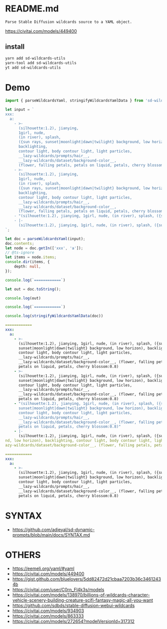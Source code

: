 # README.md

    Parse Stable Diffusion wildcards source to a YAML object.

https://civitai.com/models/449400

## install

```bash
yarn add sd-wildcards-utils
yarn-tool add sd-wildcards-utils
yt add sd-wildcards-utils
```

# Demo

```typescript
import { parseWildcardsYaml, stringifyWildcardsYamlData } from 'sd-wildcards-utils';

let input = `
xxx:
  a:
    - >-
      (silhouette:1.2), jianying,
      1girl, nude,
      (in river), splash,
      ({sun rays, sunset|moonlight|dawn|twilight} background, low horizon),
      backlighting,
      contour light, body contour light, light particles,
      __lazy-wildcards/prompts/hair__,
      __lazy-wildcards/dataset/background-color__,
      (flower, falling petals, petals on liquid, petals, cherry blossom:0.8)
    - >-
      (silhouette:1.2), jianying,
      1girl, nude,
      (in river), splash,
      ({sun rays, sunset|moonlight|dawn|twilight} background, low horizon),
      backlighting,
      contour light, body contour light, light particles,
      __lazy-wildcards/prompts/hair__,
      __lazy-wildcards/dataset/background-color__,
      (flower, falling petals, petals on liquid, petals, cherry blossom:0.8)
    - "(silhouette:1.2), jianying, 1girl, nude, (in river), splash, ({sun rays, sunset|moonlight|dawn|twilight} background, low horizon), backlighting, contour light, body contour light, light particles, __lazy-wildcards/prompts/hair__, __lazy-wildcards/dataset/background-color__, (flower, falling petals, petals on liquid, petals, cherry blossom:0.8)"
    - |-
      (silhouette:1.2), jianying, 1girl, nude, (in river), splash, ({sun rays, sunset|moonlight|dawn|twilight} background, low horizon), backlighting, contour light, body contour light, light particles, __lazy-wildcards/prompts/hair__, __lazy-wildcards/dataset/background-color__, (flower, falling petals, petals on liquid, petals, cherry blossom:0.8)
`;

let doc = parseWildcardsYaml(input);
doc.contents;
let node = doc.getIn(['xxx', 'a']);
// @ts-ignore
let items = node.items;
console.dir(items, {
	depth: null,
});

console.log(`============`)

let out = doc.toString();

console.log(out)

console.log(`============`)

console.log(stringifyWildcardsYamlData(doc))
```

```yaml
============
xxx:
  a:
    - >-
      (silhouette:1.2), jianying, 1girl, nude, (in river), splash, ({sun rays,
      sunset|moonlight|dawn|twilight} background, low horizon), backlighting,
      contour light, body contour light, light particles,
      __lazy-wildcards/prompts/hair__,
      __lazy-wildcards/dataset/background-color__, (flower, falling petals,
      petals on liquid, petals, cherry blossom:0.8)
    - >-
      (silhouette:1.2), jianying, 1girl, nude, (in river), splash, ({sun rays,
      sunset|moonlight|dawn|twilight} background, low horizon), backlighting,
      contour light, body contour light, light particles,
      __lazy-wildcards/prompts/hair__,
      __lazy-wildcards/dataset/background-color__, (flower, falling petals,
      petals on liquid, petals, cherry blossom:0.8)
    - "(silhouette:1.2), jianying, 1girl, nude, (in river), splash, ({sun rays,
      sunset|moonlight|dawn|twilight} background, low horizon), backlighting,
      contour light, body contour light, light particles,
      __lazy-wildcards/prompts/hair__,
      __lazy-wildcards/dataset/background-color__, (flower, falling petals,
      petals on liquid, petals, cherry blossom:0.8)"
    - |-
      (silhouette:1.2), jianying, 1girl, nude, (in river), splash, ({sun rays, sunset|moonlight|dawn|twilight} backgroun
nd, low horizon), backlighting, contour light, body contour light, light particles, __lazy-wildcards/prompts/hair__, __la
azy-wildcards/dataset/background-color__, (flower, falling petals, petals on liquid, petals, cherry blossom:0.8)

============
xxx:
  a:
    - >-
      (silhouette:1.2), jianying, 1girl, nude, (in river), splash, ({sun rays,
      sunset|moonlight|dawn|twilight} background, low horizon), backlighting,
      contour light, body contour light, light particles,
      __lazy-wildcards/prompts/hair__,
      __lazy-wildcards/dataset/background-color__, (flower, falling petals,
      petals on liquid, petals, cherry blossom:0.8)
```

# SYNTAX

- https://github.com/adieyal/sd-dynamic-prompts/blob/main/docs/SYNTAX.md

# OTHERS

- https://eemeli.org/yaml/#yaml
- https://civitai.com/models/449400
- https://gist.github.com/bluelovers/5dd82472d21cbaa7203b36c34612434b
- https://civitai.com/user/C0rn_Fl4k3s/models
- https://civitai.com/models/138970/billions-of-wildcards-character-vehicle-scenery-building-creature-scifi-fantasy-magic-all-you-want
- https://github.com/sdbds/stable-diffusion-webui-wildcards
- https://civitai.com/models/934903
- https://civitai.com/models/863333
- https://civitai.com/models/272654?modelVersionId=317312

